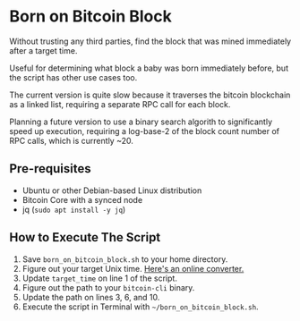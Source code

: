 # Born on Bitcoin Block

Without trusting any third parties, find the block that was mined immediately after a target time.

Useful for determining what block a baby was born immediately before, but the script has other use cases too.

The current version is quite slow because it traverses the bitcoin blockchain as a linked list, requiring a separate RPC call for each block.

Planning a future version to use a binary search algorith to significantly speed up execution, requiring a log-base-2 of the block count number of RPC calls, which is currently ~20.

## Pre-requisites

- Ubuntu or other Debian-based Linux distribution
- Bitcoin Core with a synced node
- jq (`sudo apt install -y jq`)

## How to Execute The Script

1. Save `born_on_bitcoin_block.sh` to your home directory.
2. Figure out your target Unix time. [Here's an online converter.](https://time.is/Unix_time_converter)
3. Update `target_time` on line 1 of the script.
4. Figure out the path to your `bitcoin-cli` binary.
5. Update the path on lines 3, 6, and 10.
6. Execute the script in Terminal with `~/born_on_bitcoin_block.sh`.
